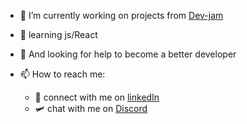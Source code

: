 - 🔭 I’m currently working on projects from [Dev-jam](https://devjam.vercel.app/) 
- 🌱 learning js/React
- 🤔 And looking for help to become a better developer

- 📫 How to reach me:
  - 🔗 connect with me on [linkedIn](linkedin.com/in/abanseka-sylvester)
  - 🛩️ chat with me on [Discord](https://discordapp.com/users/846409336594890804)
